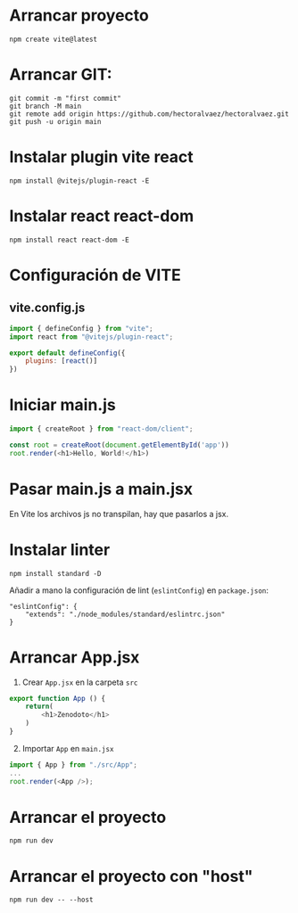 # Arrancar proyecto
```
npm create vite@latest
```

# Arrancar GIT:
```
git commit -m "first commit"
git branch -M main
git remote add origin https://github.com/hectoralvaez/hectoralvaez.git
git push -u origin main
```

# Instalar plugin vite react
```
npm install @vitejs/plugin-react -E
```

# Instalar react react-dom
```
npm install react react-dom -E
```

# Configuración de VITE
## vite.config.js
```javascript
import { defineConfig } from "vite";
import react from "@vitejs/plugin-react";

export default defineConfig({
    plugins: [react()]
})
```

# Iniciar main.js

```javascript
import { createRoot } from "react-dom/client";

const root = createRoot(document.getElementById('app'))
root.render(<h1>Hello, World!</h1>)
```

# Pasar main.js a main.jsx
En Vite los archivos js no transpilan, hay que pasarlos a jsx.

# Instalar linter
```
npm install standard -D
```

Añadir a mano la configuración de lint (`eslintConfig`) en `package.json`:

```
"eslintConfig": {
    "extends": "./node_modules/standard/eslintrc.json"
}
```

# Arrancar App.jsx

1. Crear `App.jsx` en la carpeta `src`

```javascript
export function App () {
    return(
        <h1>Zenodoto</h1>
    )
}
```

2. Importar `App` en `main.jsx`
```javascript
import { App } from "./src/App";
...
root.render(<App />);
```


# Arrancar el proyecto
```
npm run dev
```

# Arrancar el proyecto con "host"
```
npm run dev -- --host
```
